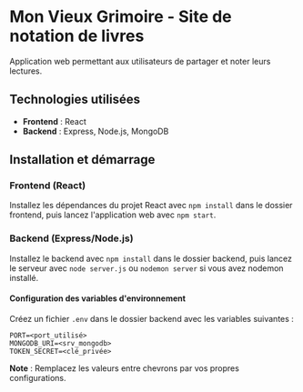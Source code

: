 # Mon Vieux Grimoire - Site de notation de livres

Application web permettant aux utilisateurs de partager et noter leurs lectures.

## Technologies utilisées

- **Frontend** : React
- **Backend** : Express, Node.js, MongoDB

## Installation et démarrage

### Frontend (React)

Installez les dépendances du projet React avec `npm install` dans le dossier frontend, puis lancez l'application web avec `npm start`.

### Backend (Express/Node.js)

Installez le backend avec `npm install` dans le dossier backend, puis lancez le serveur avec `node server.js` ou `nodemon server` si vous avez nodemon installé.

#### Configuration des variables d'environnement

Créez un fichier `.env` dans le dossier backend avec les variables suivantes :

```
PORT=<port_utilisé>
MONGODB_URI=<srv_mongodb>
TOKEN_SECRET=<clé_privée>
```

**Note** : Remplacez les valeurs entre chevrons par vos propres configurations.
